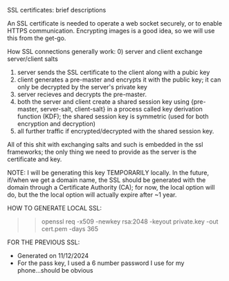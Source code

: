 SSL certificates: brief descriptions

An SSL certificate is needed to operate a web socket securely, or to enable HTTPS communication. Encrypting images is a good idea, so we will use this from the get-go.

How SSL connections generally work:
0) server and client exchange server/client salts
1) server sends the SSL certificate to the client along with a pubic key
2) client generates a pre-master and encrypts it with the public key; it can only be decrypted by the server's private key
3) server recieves and decrypts the pre-master.
4) both the server and client create a shared session key using {pre-master, server-salt, client-salt} in a process called key derivation function (KDF); the shared session key is symmetric (used for both encryption and decryption)
5) all further traffic if encrypted/decrypted with the shared session key.

All of this shit with exchanging salts and such is embedded in the ssl frameworks; the only thing we need to provide as the server is the certificate and key.


NOTE: I will be generating this key TEMPORARILY locally. In the future, if/when we get a domain name, the SSL should be generated with the domain through a Certificate Authority (CA); for now, the local option will do, but the the local option will actually expire after ~1 year.


HOW TO GENERATE LOCAL SSL:

>> openssl req -x509 -newkey rsa:2048 -keyout private.key -out cert.pem -days 365 

FOR THE PREVIOUS SSL:
 - Generated on 11/12/2024
 - For the pass key, I used a 6 number password I use for my phone...should be obvious